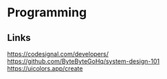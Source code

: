 # Programming

## Links

https://codesignal.com/developers/
https://github.com/ByteByteGoHq/system-design-101
https://uicolors.app/create
